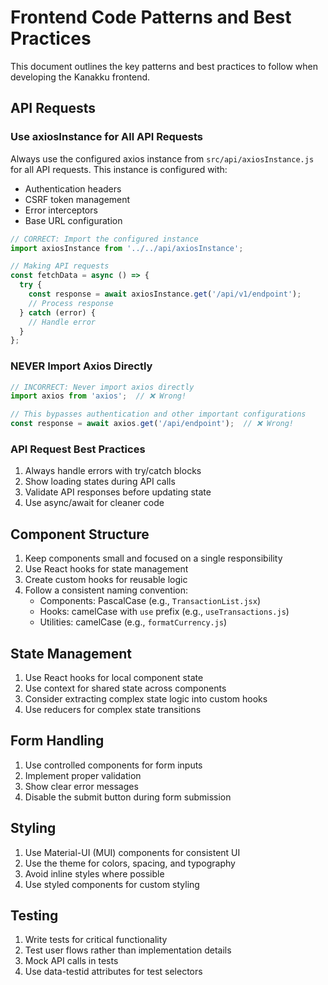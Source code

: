 # Frontend Code Patterns and Best Practices

This document outlines the key patterns and best practices to follow when developing the Kanakku frontend.

## API Requests

### Use axiosInstance for All API Requests

Always use the configured axios instance from `src/api/axiosInstance.js` for all API requests. This instance is configured with:

- Authentication headers
- CSRF token management
- Error interceptors
- Base URL configuration

```javascript
// CORRECT: Import the configured instance
import axiosInstance from '../../api/axiosInstance';

// Making API requests
const fetchData = async () => {
  try {
    const response = await axiosInstance.get('/api/v1/endpoint');
    // Process response
  } catch (error) {
    // Handle error
  }
};
```

### NEVER Import Axios Directly

```javascript
// INCORRECT: Never import axios directly
import axios from 'axios';  // ❌ Wrong! 

// This bypasses authentication and other important configurations
const response = await axios.get('/api/endpoint');  // ❌ Wrong!
```

### API Request Best Practices

1. Always handle errors with try/catch blocks
2. Show loading states during API calls
3. Validate API responses before updating state
4. Use async/await for cleaner code

## Component Structure

1. Keep components small and focused on a single responsibility
2. Use React hooks for state management
3. Create custom hooks for reusable logic
4. Follow a consistent naming convention:
   - Components: PascalCase (e.g., `TransactionList.jsx`)
   - Hooks: camelCase with `use` prefix (e.g., `useTransactions.js`)
   - Utilities: camelCase (e.g., `formatCurrency.js`)

## State Management

1. Use React hooks for local component state
2. Use context for shared state across components
3. Consider extracting complex state logic into custom hooks
4. Use reducers for complex state transitions

## Form Handling

1. Use controlled components for form inputs
2. Implement proper validation
3. Show clear error messages
4. Disable the submit button during form submission

## Styling

1. Use Material-UI (MUI) components for consistent UI
2. Use the theme for colors, spacing, and typography
3. Avoid inline styles where possible
4. Use styled components for custom styling

## Testing

1. Write tests for critical functionality
2. Test user flows rather than implementation details
3. Mock API calls in tests
4. Use data-testid attributes for test selectors 